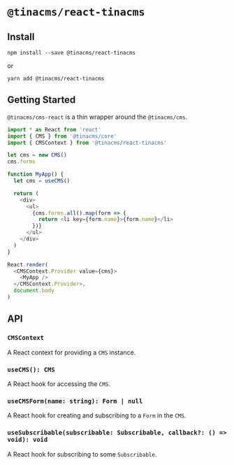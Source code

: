 # `@tinacms/react-tinacms`

## Install

```
npm install --save @tinacms/react-tinacms
```

or

```
yarn add @tinacms/react-tinacms
```

## Getting Started

`@tinacms/cms-react` is a thin wrapper around the `@tinacms/cms`.

```javascript
import * as React from 'react'
import { CMS } from '@tinacms/core'
import { CMSContext } from '@tinacms/react-tinacms'

let cms = new CMS()
cms.forms

function MyApp() {
  let cms = useCMS()

  return (
    <div>
      <ul>
        {cms.forms.all().map(form => {
          return <li key={form.name}>{form.name}</li>
        })}
      </ul>
    </div>
  )
}

React.render(
  <CMSContext.Provider value={cms}>
    <MyApp />
  </CMSContext.Provider>,
  document.body
)
```

## API

### `CMSContext`

A React context for providing a `CMS` instance.

### `useCMS(): CMS`

A React hook for accessing the `CMS`.

### `useCMSForm(name: string): Form | null`

A React hook for creating and subscribing to a `Form` in the `CMS`.

### `useSubscribable(subscribable: Subscribable, callback?: () => void): void`

A React hook for subscribing to some `Subscribable`.

